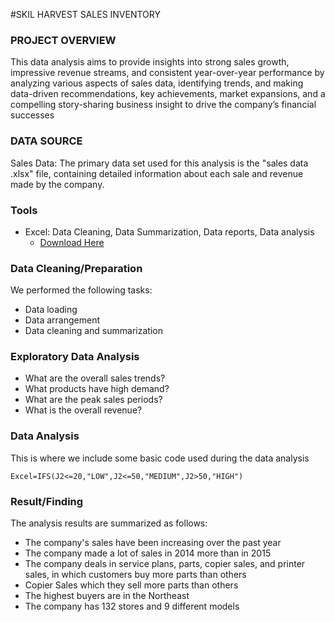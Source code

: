 #SKIL HARVEST SALES INVENTORY

### PROJECT OVERVIEW

This data analysis aims to provide insights into strong sales growth, impressive revenue streams, and consistent year-over-year performance by analyzing various aspects of sales data, identifying trends, and making data-driven recommendations, key achievements, market expansions, and a compelling story-sharing business insight to drive the company’s financial successes 

### DATA SOURCE

Sales Data: The primary data set used for this analysis is the "sales data .xlsx" file, containing detailed information about each sale and revenue made by the company.

### Tools

- Excel: Data Cleaning, Data Summarization, Data reports, Data analysis
   - [Download Here](https://docs.google.com/spreadsheets/d/1Nwg-mlaguP1BK44VQa2ChvW4OxXr1tR7/edit?usp=sharing&ouid=113171325046061472182&rtpof=true&sd=true)

### Data Cleaning/Preparation

We performed the following tasks:
- Data loading
- Data arrangement
- Data cleaning and summarization
 
### Exploratory Data Analysis

- What are the overall sales trends?
- What products have high demand?
- What are the peak sales periods?
- What is the overall revenue?

### Data Analysis

This is where we include some basic code used during the data analysis

```Excel=IFS(J2<=20,"LOW",J2<=50,"MEDIUM",J2>50,"HIGH") ```


 ### Result/Finding

The analysis results are summarized as follows:

- The company's sales have been increasing over the past year
- The company made a lot of sales in 2014 more than in 2015
- The company deals in service plans, parts, copier sales, and printer sales, in which customers buy more parts than others
- Copier Sales which they sell more parts than others
- The highest buyers are in the Northeast
- The company has 132 stores and 9 different models





